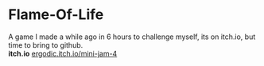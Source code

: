 # Flame-Of-Life<br>
A game I made a while ago in 6 hours to challenge myself, its on itch.io, but time to bring to github.<br>
<b>itch.io</b>
<a href="https://ergodic.itch.io/mini-jam-4">ergodic.itch.io/mini-jam-4</a>
